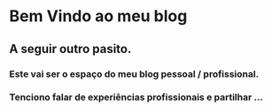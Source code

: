 # Bem Vindo ao meu  blog

## A seguir outro pasito.
### Este vai ser o espaço do meu blog pessoal / profissional.
### Tenciono falar de experiências profissionais e partilhar ...
